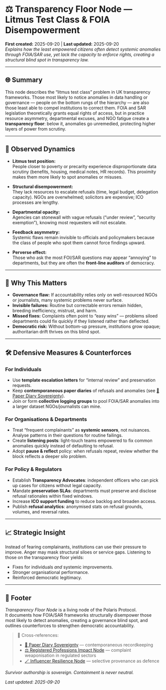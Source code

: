 # ⚖️ Transparency Floor Node — Litmus Test Class & FOIA Disempowerment  
**First created:** 2025-09-20 | **Last updated:** 2025-09-20  
*Explains how the least empowered citizens often detect systemic anomalies through FOIA/SAR use, yet lack the capacity to enforce rights, creating a structural blind spot in transparency law.*

---

## 🌐 Summary  
This node describes the “litmus test class” problem in UK transparency frameworks. Those most likely to notice anomalies in data handling or governance — people on the bottom rungs of the hierarchy — are also those least able to compel institutions to correct them. FOIA and SAR legislation theoretically grants equal rights of access, but in practice resource asymmetry, departmental excuses, and NGO fatigue create a **transparency floor**: below it, anomalies go unremedied, protecting higher layers of power from scrutiny.

---

## 📍 Observed Dynamics  

- **Litmus test position:**  
  People closer to poverty or precarity experience disproportionate data scrutiny (benefits, housing, medical notes, HR records). This proximity makes them more likely to spot anomalies or misuses.  

- **Structural disempowerment:**  
  They lack resources to escalate refusals (time, legal budget, delegation capacity). NGOs are overwhelmed; solicitors are expensive; ICO processes are lengthy.  

- **Departmental opacity:**  
  Agencies can stonewall with vague refusals (“under review”, “security exemption”), knowing most requesters will not escalate.  

- **Feedback asymmetry:**  
  Systemic flaws remain invisible to officials and policymakers because the class of people who spot them cannot force findings upward.  

- **Perverse effect:**  
  Those who ask the most FOI/SAR questions may appear “annoying” to departments, but they are often the **front-line auditors** of democracy.

---

## 🔎 Why This Matters  

- **Governance flaw:** If accountability relies only on well-resourced NGOs or journalists, many systemic problems never surface.  
- **Invisible failures:** Routine but correctable errors remain hidden, breeding inefficiency, mistrust, and harm.  
- **Missed fixes:** Complaints often point to “easy wins” — problems siloed departments could fix quickly if they listened rather than deflected.  
- **Democratic risk:** Without bottom-up pressure, institutions grow opaque; authoritarian drift thrives on this blind spot.  

---

## 🛠️ Defensive Measures & Counterforces  

### For Individuals  
- Use **template escalation letters** for “internal review” and preservation requests.  
- Keep **contemporaneous paper diaries** of refusals and anomalies (see [📓 Paper Diary Sovereignty](../Survivor_Tools/📓_paper_diary_sovereignty.md)).  
- Join or form **collective logging groups** to pool FOIA/SAR anomalies into a larger dataset NGOs/journalists can mine.  

### For Organisations & Departments  
- Treat “frequent complainants” as **systemic sensors**, not nuisances. Analyse patterns in their questions for routine failings.  
- Create **listening posts**: light-touch teams empowered to fix common anomalies quickly instead of defaulting to refusal.  
- Adopt **pause & reflect** policy: when refusals repeat, review whether the block reflects a deeper silo problem.  

### For Policy & Regulators  
- Establish **Transparency Advocates**: independent officers who can pick up cases for citizens without legal capacity.  
- Mandate **preservation SLAs**: departments must preserve and disclose refusal rationales within fixed windows.  
- Increase **ICO support funding** to reduce backlog and broaden access.  
- Publish **refusal analytics**: anonymised stats on refusal grounds, volumes, and reversal rates.  

---

## 📈 Strategic Insight  

Instead of fearing complainants, institutions can use their pressure to improve. Anger may mask structural siloes or service gaps. Listening to those on the transparency floor yields:  
- Fixes for individuals *and* systemic improvements.  
- Stronger organisational performance.  
- Reinforced democratic legitimacy.  

---

## 🏮 Footer  

*Transparency Floor Node* is a living node of the Polaris Protocol.  
It documents how FOIA/SAR frameworks structurally disempower those most likely to detect anomalies, creating a governance blind spot, and outlines counterforces to strengthen democratic accountability.  

> 📡 Cross-references:  
> - [📓 Paper Diary Sovereignty](../Survivor_Tools/📓_paper_diary_sovereignty.md) — contemporaneous recordkeeping  
> - [⚖️ Registered Professions Impact Node](../Big_Picture_Protocols/⚖️_registered_professions_impact.md) — complaint weaponisation in regulated sectors  
> - [🪄 Influencer Resilience Node](../Survivor_Tools/🪄_influencer_resilience.md) — selective provenance as defence  

*Survivor authorship is sovereign. Containment is never neutral.*  

_Last updated: 2025-09-20_
